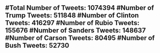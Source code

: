 #Total Number of Tweets: 1074394 
#Number of Trump Tweets: 511848
#Number of Clinton Tweets: 416297
#Number of Rubio Tweets: 155676
#Number of Sanders Tweets: 148637
#Number of Carson Tweets: 80495
#Number of Bush Tweets: 52730
---
